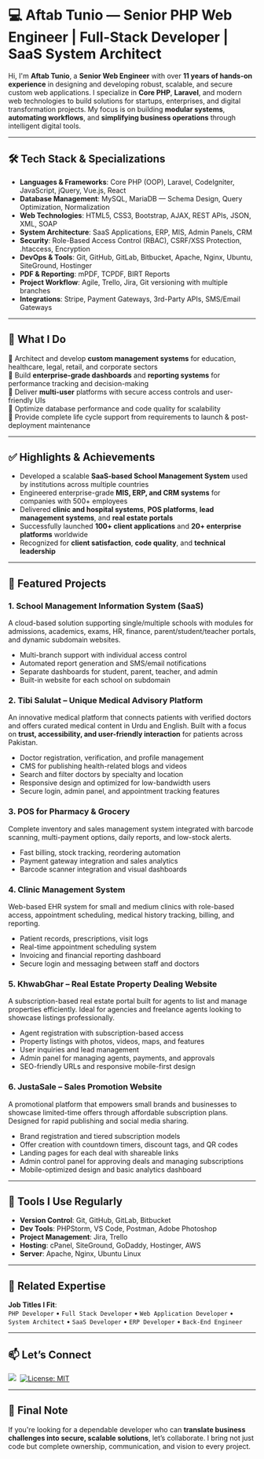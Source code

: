 # 💻 Aftab Tunio — Senior PHP Web Engineer | Full-Stack Developer | SaaS System Architect

Hi, I'm **Aftab Tunio**, a **Senior Web Engineer** with over **11 years of hands-on experience** in designing and developing robust, scalable, and secure custom web applications. I specialize in **Core PHP**, **Laravel**, and modern web technologies to build solutions for startups, enterprises, and digital transformation projects. My focus is on building **modular systems**, **automating workflows**, and **simplifying business operations** through intelligent digital tools.

---

## 🛠️ Tech Stack & Specializations

- **Languages & Frameworks**: Core PHP (OOP), Laravel, CodeIgniter, JavaScript, jQuery, Vue.js, React
- **Database Management**: MySQL, MariaDB — Schema Design, Query Optimization, Normalization
- **Web Technologies**: HTML5, CSS3, Bootstrap, AJAX, REST APIs, JSON, XML, SOAP
- **System Architecture**: SaaS Applications, ERP, MIS, Admin Panels, CRM
- **Security**: Role-Based Access Control (RBAC), CSRF/XSS Protection, .htaccess, Encryption
- **DevOps & Tools**: Git, GitHub, GitLab, Bitbucket, Apache, Nginx, Ubuntu, SiteGround, Hostinger
- **PDF & Reporting**: mPDF, TCPDF, BIRT Reports
- **Project Workflow**: Agile, Trello, Jira, Git versioning with multiple branches
- **Integrations**: Stripe, Payment Gateways, 3rd-Party APIs, SMS/Email Gateways

---

## 🎯 What I Do

🔹 Architect and develop **custom management systems** for education, healthcare, legal, retail, and corporate sectors  
🔹 Build **enterprise-grade dashboards** and **reporting systems** for performance tracking and decision-making  
🔹 Deliver **multi-user** platforms with secure access controls and user-friendly UIs  
🔹 Optimize database performance and code quality for scalability  
🔹 Provide complete life cycle support from requirements to launch & post-deployment maintenance  

---

## ✅ Highlights & Achievements

- Developed a scalable **SaaS-based School Management System** used by institutions across multiple countries
- Engineered enterprise-grade **MIS, ERP, and CRM systems** for companies with 500+ employees
- Delivered **clinic and hospital systems**, **POS platforms**, **lead management systems**, and **real estate portals**
- Successfully launched **100+ client applications** and **20+ enterprise platforms** worldwide
- Recognized for **client satisfaction**, **code quality**, and **technical leadership**

---

## 🚀 Featured Projects

### 1. School Management Information System (SaaS)
A cloud-based solution supporting single/multiple schools with modules for admissions, academics, exams, HR, finance, parent/student/teacher portals, and dynamic subdomain websites.

- Multi-branch support with individual access control
- Automated report generation and SMS/email notifications
- Separate dashboards for student, parent, teacher, and admin
- Built-in website for each school on subdomain

### 2. **Tibi Salulat – Unique Medical Advisory Platform**  
An innovative medical platform that connects patients with verified doctors and offers curated medical content in Urdu and English. Built with a focus on **trust, accessibility, and user-friendly interaction** for patients across Pakistan.

- Doctor registration, verification, and profile management  
- CMS for publishing health-related blogs and videos  
- Search and filter doctors by specialty and location  
- Responsive design and optimized for low-bandwidth users  
- Secure login, admin panel, and appointment tracking features
  
### 3. POS for Pharmacy & Grocery
Complete inventory and sales management system integrated with barcode scanning, multi-payment options, daily reports, and low-stock alerts.

- Fast billing, stock tracking, reordering automation
- Payment gateway integration and sales analytics
- Barcode scanner integration and visual dashboards

### 4. Clinic Management System
Web-based EHR system for small and medium clinics with role-based access, appointment scheduling, medical history tracking, billing, and reporting.

- Patient records, prescriptions, visit logs
- Real-time appointment scheduling system
- Invoicing and financial reporting dashboard
- Secure login and messaging between staff and doctors

### 5. KhwabGhar – Real Estate Property Dealing Website  
A subscription-based real estate portal built for agents to list and manage properties efficiently. Ideal for agencies and freelance agents looking to showcase listings professionally.

- Agent registration with subscription-based access  
- Property listings with photos, videos, maps, and features  
- User inquiries and lead management  
- Admin panel for managing agents, payments, and approvals  
- SEO-friendly URLs and responsive mobile-first design  

### 6. JustaSale – Sales Promotion Website  
A promotional platform that empowers small brands and businesses to showcase limited-time offers through affordable subscription plans. Designed for rapid publishing and social media sharing.

- Brand registration and tiered subscription models  
- Offer creation with countdown timers, discount tags, and QR codes  
- Landing pages for each deal with shareable links  
- Admin control panel for approving deals and managing subscriptions  
- Mobile-optimized design and basic analytics dashboard

---

## 🧰 Tools I Use Regularly

- **Version Control**: Git, GitHub, GitLab, Bitbucket
- **Dev Tools**: PHPStorm, VS Code, Postman, Adobe Photoshop
- **Project Management**: Jira, Trello
- **Hosting**: cPanel, SiteGround, GoDaddy, Hostinger, AWS
- **Server**: Apache, Nginx, Ubuntu Linux


---

## 📌 Related Expertise

**Job Titles I Fit**:  
`PHP Developer` • `Full Stack Developer` • `Web Application Developer` • `System Architect` • `SaaS Developer` • `ERP Developer` • `Back-End Engineer`

---

## 📫 Let’s Connect

<a target="_blank" href="https://www.linkedin.com/in/aftabtunio"><img src="https://img.shields.io/badge/-LinkedIn-blue?style=for-the-badge&logo=Linkedin&logoColor=white"/></a>&nbsp;
[![License: MIT](https://img.shields.io/badge/License-MIT-yellow.svg)](https://opensource.org/licenses/MIT)

---

## 👋 Final Note

If you're looking for a dependable developer who can **translate business challenges into secure, scalable solutions**, let’s collaborate. I bring not just code but complete ownership, communication, and vision to every project.

